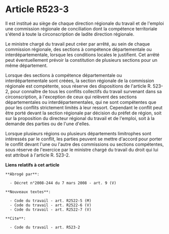 # Article R523-3

Il est institué au siège de chaque direction régionale du travail et de l'emploi une commission régionale de conciliation
dont la compétence territoriale s'étend à toute la circonscription de ladite direction régionale.

Le ministre chargé du travail peut créer par arrêté, au sein de chaque commission régionale, des sections à compétence
départementale ou interdépartementale, lorsque les conditions locales le justifient. Cet arrêté peut éventuellement prévoir
la constitution de plusieurs sections pour un même département.

Lorsque des sections à compétence départementale ou interdépartementale sont créées, la section régionale de la commission
régionale est compétente, sous réserve des dispositions de l'article R. 523-2, pour connaître de tous les conflits collectifs
du travail survenant dans sa circonscription, à l'exception de ceux qui relèvent des sections départementales ou
interdépartementales, qui ne sont compétentes que pour les conflits strictement limités à leur ressort. Cependant le conflit
peut être porté devant la section régionale par décision du préfet de région, soit sur la proposition du directeur régional
du travail et de l'emploi, soit à la demande des parties ou de l'une d'elles.

Lorsque plusieurs régions ou plusieurs départements limitrophes sont intéressés par le conflit, les parties peuvent se mettre
d'accord pour porter le conflit devant l'une ou l'autre des commissions ou sections compétentes, sous réserve de l'exercice
par le ministre chargé du travail du droit qui lui est attribué à l'article R. 523-2.

**Liens relatifs à cet article**

	**Abrogé par**:

	  - Décret n°2008-244 du 7 mars 2008 - art. 9 (V)

	**Nouveaux textes**:

	  - Code du travail - art. R2522-5 (M)
	  - Code du travail - art. R2522-6 (V)
	  - Code du travail - art. R2522-7 (V)

	**Cite**:

	  - Code du travail - art. R523-2
